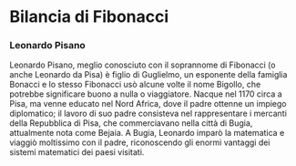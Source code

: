 # Bilancia di Fibonacci

### Leonardo Pisano

Leonardo Pisano, meglio conosciuto con il soprannome di Fibonacci (o anche Leonardo da Pisa) è figlio di Guglielmo, un esponente della famiglia Bonacci e lo stesso Fibonacci usò alcune volte il nome Bigollo, che potrebbe significare buono a nulla o viaggiatore. Nacque nel 1170 circa a Pisa, ma venne educato nel Nord Africa, dove il padre ottenne un impiego diplomatico; il lavoro di suo padre consisteva nel rappresentare i mercanti della Repubblica di Pisa, che commerciavano nella città di Bugia, attualmente nota come Bejaia.  A Bugia, Leonardo imparò la matematica e viaggiò moltissimo con il padre, riconoscendo gli enormi vantaggi dei sistemi matematici dei paesi visitati.
